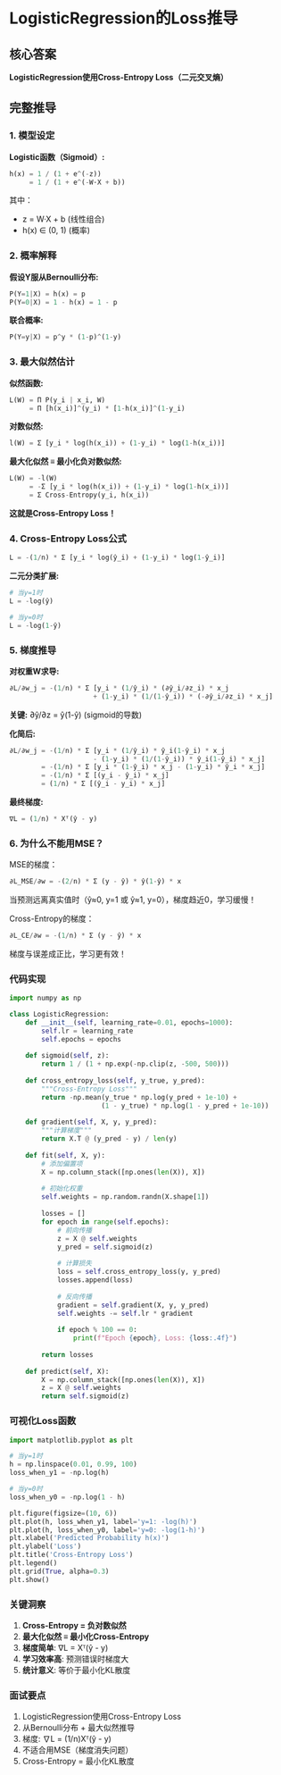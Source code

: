 # LogisticRegression的Loss推导

## 核心答案

**LogisticRegression使用Cross-Entropy Loss（二元交叉熵）**

## 完整推导

### 1. 模型设定

**Logistic函数（Sigmoid）:**
```python
h(x) = 1 / (1 + e^(-z))
     = 1 / (1 + e^(-W·X + b))
```

其中：
- z = W·X + b (线性组合)
- h(x) ∈ (0, 1) (概率)

### 2. 概率解释

**假设Y服从Bernoulli分布:**
```python
P(Y=1|X) = h(x) = p
P(Y=0|X) = 1 - h(x) = 1 - p
```

**联合概率:**
```python
P(Y=y|X) = p^y * (1-p)^(1-y)
```

### 3. 最大似然估计

**似然函数:**
```python
L(W) = Π P(y_i | x_i, W)
     = Π [h(x_i)]^(y_i) * [1-h(x_i)]^(1-y_i)
```

**对数似然:**
```python
l(W) = Σ [y_i * log(h(x_i)) + (1-y_i) * log(1-h(x_i))]
```

**最大化似然 ≡ 最小化负对数似然:**
```python
L(W) = -l(W) 
     = -Σ [y_i * log(h(x_i)) + (1-y_i) * log(1-h(x_i))]
     = Σ Cross-Entropy(y_i, h(x_i))
```

**这就是Cross-Entropy Loss！**

### 4. Cross-Entropy Loss公式

```python
L = -(1/n) * Σ [y_i * log(ŷ_i) + (1-y_i) * log(1-ŷ_i)]
```

**二元分类扩展:**
```python
# 当y=1时
L = -log(ŷ)

# 当y=0时  
L = -log(1-ŷ)
```

### 5. 梯度推导

**对权重W求导:**
```python
∂L/∂w_j = -(1/n) * Σ [y_i * (1/ŷ_i) * (∂ŷ_i/∂z_i) * x_j 
                     + (1-y_i) * (1/(1-ŷ_i)) * (-∂ŷ_i/∂z_i) * x_j]
```

**关键:** ∂ŷ/∂z = ŷ(1-ŷ) (sigmoid的导数)

**化简后:**
```python
∂L/∂w_j = -(1/n) * Σ [y_i * (1/ŷ_i) * ŷ_i(1-ŷ_i) * x_j 
                     - (1-y_i) * (1/(1-ŷ_i)) * ŷ_i(1-ŷ_i) * x_j]
        = -(1/n) * Σ [y_i * (1-ŷ_i) * x_j - (1-y_i) * ŷ_i * x_j]
        = -(1/n) * Σ [(y_i - ŷ_i) * x_j]
        = (1/n) * Σ [(ŷ_i - y_i) * x_j]
```

**最终梯度:**
```python
∇L = (1/n) * Xᵀ(ŷ - y)
```

### 6. 为什么不能用MSE？

MSE的梯度：
```python
∂L_MSE/∂w = -(2/n) * Σ (y - ŷ) * ŷ(1-ŷ) * x
```

当预测远离真实值时（ŷ≈0, y=1 或 ŷ≈1, y=0），梯度趋近0，学习缓慢！

Cross-Entropy的梯度：
```python
∂L_CE/∂w = -(1/n) * Σ (y - ŷ) * x
```

梯度与误差成正比，学习更有效！

### 代码实现

```python
import numpy as np

class LogisticRegression:
    def __init__(self, learning_rate=0.01, epochs=1000):
        self.lr = learning_rate
        self.epochs = epochs
    
    def sigmoid(self, z):
        return 1 / (1 + np.exp(-np.clip(z, -500, 500)))
    
    def cross_entropy_loss(self, y_true, y_pred):
        """Cross-Entropy Loss"""
        return -np.mean(y_true * np.log(y_pred + 1e-10) + 
                       (1 - y_true) * np.log(1 - y_pred + 1e-10))
    
    def gradient(self, X, y, y_pred):
        """计算梯度"""
        return X.T @ (y_pred - y) / len(y)
    
    def fit(self, X, y):
        # 添加偏置项
        X = np.column_stack([np.ones(len(X)), X])
        
        # 初始化权重
        self.weights = np.random.randn(X.shape[1])
        
        losses = []
        for epoch in range(self.epochs):
            # 前向传播
            z = X @ self.weights
            y_pred = self.sigmoid(z)
            
            # 计算损失
            loss = self.cross_entropy_loss(y, y_pred)
            losses.append(loss)
            
            # 反向传播
            gradient = self.gradient(X, y, y_pred)
            self.weights -= self.lr * gradient
            
            if epoch % 100 == 0:
                print(f"Epoch {epoch}, Loss: {loss:.4f}")
        
        return losses
    
    def predict(self, X):
        X = np.column_stack([np.ones(len(X)), X])
        z = X @ self.weights
        return self.sigmoid(z)
```

### 可视化Loss函数

```python
import matplotlib.pyplot as plt

# 当y=1时
h = np.linspace(0.01, 0.99, 100)
loss_when_y1 = -np.log(h)

# 当y=0时
loss_when_y0 = -np.log(1 - h)

plt.figure(figsize=(10, 6))
plt.plot(h, loss_when_y1, label='y=1: -log(h)')
plt.plot(h, loss_when_y0, label='y=0: -log(1-h)')
plt.xlabel('Predicted Probability h(x)')
plt.ylabel('Loss')
plt.title('Cross-Entropy Loss')
plt.legend()
plt.grid(True, alpha=0.3)
plt.show()
```

### 关键洞察

1. **Cross-Entropy = 负对数似然**
2. **最大化似然 ≡ 最小化Cross-Entropy**
3. **梯度简单**: ∇L = Xᵀ(ŷ - y)
4. **学习效率高**: 预测错误时梯度大
5. **统计意义**: 等价于最小化KL散度

### 面试要点

1. LogisticRegression使用Cross-Entropy Loss
2. 从Bernoulli分布 + 最大似然推导
3. 梯度: ∇L = (1/n)Xᵀ(ŷ - y)
4. 不适合用MSE（梯度消失问题）
5. Cross-Entropy = 最小化KL散度
